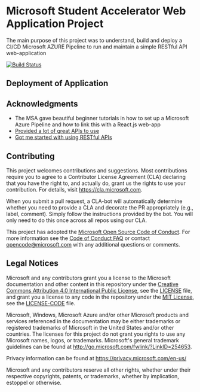 # Microsoft Student Accelerator Web Application Project

The main purpose of this project was to understand, build and deploy a CI/CD Microsoft AZURE Pipeline to run and maintain a simple RESTful API web-application

[![Build Status](https://dev.azure.com/lancelancezhang/SPace%20Game%20-%20web%20-%20Workflow/_apis/build/status/mslearn-tailspin-spacegame-web?branchName=master)](https://dev.azure.com/lancelancezhang/SPace%20Game%20-%20web%20-%20Workflow/_build/latest?definitionId=1&branchName=master)

## Deployment of Application



## Acknowledgments

* The MSA gave beautiful beginner tutorials in how to set up a Microsoft Azure Pipeline and how to link this with a React.js web-app
* [Provided a lot of great APIs to use](https://github.com/public-apis/public-apis)
* [Got me started with using RESTful APIs](https://pusher.com/tutorials/consume-restful-api-react?fbclid=IwAR3xI0x3p8FUUayORhAN7N07P59tOoBZWNBbL-HKbC5VXsZkiP5AiB9eKSU)

## Contributing

This project welcomes contributions and suggestions.  Most contributions require you to agree to a
Contributor License Agreement (CLA) declaring that you have the right to, and actually do, grant us
the rights to use your contribution. For details, visit https://cla.microsoft.com.

When you submit a pull request, a CLA-bot will automatically determine whether you need to provide
a CLA and decorate the PR appropriately (e.g., label, comment). Simply follow the instructions
provided by the bot. You will only need to do this once across all repos using our CLA.

This project has adopted the [Microsoft Open Source Code of Conduct](https://opensource.microsoft.com/codeofconduct/).
For more information see the [Code of Conduct FAQ](https://opensource.microsoft.com/codeofconduct/faq/) or
contact [opencode@microsoft.com](mailto:opencode@microsoft.com) with any additional questions or comments.

## Legal Notices

Microsoft and any contributors grant you a license to the Microsoft documentation and other content
in this repository under the [Creative Commons Attribution 4.0 International Public License](https://creativecommons.org/licenses/by/4.0/legalcode),
see the [LICENSE](LICENSE) file, and grant you a license to any code in the repository under the [MIT License](https://opensource.org/licenses/MIT), see the
[LICENSE-CODE](LICENSE-CODE) file.

Microsoft, Windows, Microsoft Azure and/or other Microsoft products and services referenced in the documentation
may be either trademarks or registered trademarks of Microsoft in the United States and/or other countries.
The licenses for this project do not grant you rights to use any Microsoft names, logos, or trademarks.
Microsoft's general trademark guidelines can be found at http://go.microsoft.com/fwlink/?LinkID=254653.

Privacy information can be found at https://privacy.microsoft.com/en-us/

Microsoft and any contributors reserve all other rights, whether under their respective copyrights, patents,
or trademarks, whether by implication, estoppel or otherwise.
